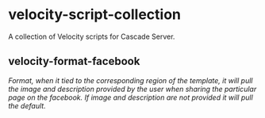 # velocity-script-collection
A collection of Velocity scripts for Cascade Server.

## velocity-format-facebook
*Format, when it tied to the corresponding region of the template, it will pull the image and description provided by the user when sharing the particular page on the facebook. If image and description are not provided it will pull the default.*
